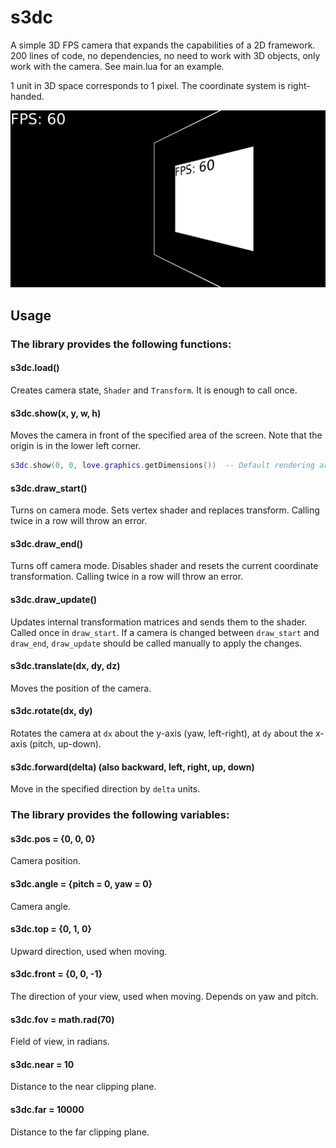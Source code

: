 # s3dc

A simple 3D FPS camera that expands the capabilities of a 2D framework. 200 lines of code, no dependencies, no need to work with 3D objects, only work with the camera. See main.lua for an example.

1 unit in 3D space corresponds to 1 pixel. The coordinate system is right-handed.

![screenshot](screenshot.png)

## Usage
### The library provides the following functions:

#### s3dc.load()
Creates camera state, `Shader` and `Transform`. It is enough to call once.

#### s3dc.show(x, y, w, h)
Moves the camera in front of the specified area of the screen. Note that the origin is in the lower left corner.
```lua
s3dc.show(0, 0, love.graphics.getDimensions())  -- Default rendering area of love2d.
```

#### s3dc.draw_start()
Turns on camera mode. Sets vertex shader and replaces transform. Calling twice in a row will throw an error.

#### s3dc.draw_end()
Turns off camera mode. Disables shader and resets the current coordinate transformation. Calling twice in a row will throw an error.

#### s3dc.draw_update()
Updates internal transformation matrices and sends them to the shader. Called once in `draw_start`. If a camera is changed between `draw_start` and `draw_end`, `draw_update` should be called manually to apply the changes.

#### s3dc.translate(dx, dy, dz)
Moves the position of the camera.

#### s3dc.rotate(dx, dy)
Rotates the camera at `dx` about the y-axis (yaw, left-right), at `dy` about the x-axis (pitch, up-down).

#### s3dc.forward(delta) (also backward, left, right, up, down)
Move in the specified direction by `delta` units.

### The library provides the following variables:
#### s3dc.pos = {0, 0, 0}
Camera position.

#### s3dc.angle = {pitch = 0, yaw = 0}
Camera angle.

#### s3dc.top = {0, 1, 0}
Upward direction, used when moving.

#### s3dc.front = {0, 0, -1}
The direction of your view, used when moving. Depends on yaw and pitch.

#### s3dc.fov = math.rad(70)
Field of view, in radians.

#### s3dc.near = 10
Distance to the near clipping plane.

#### s3dc.far = 10000
Distance to the far clipping plane.
